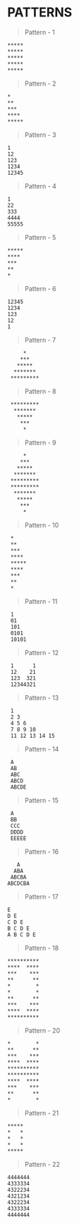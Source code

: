 # PATTERNS

> Pattern - 1
```
*****
*****
*****
*****
*****
```

> Pattern - 2
```
*
**
***
****
*****
```
> Pattern - 3
```
1
12
123
1234
12345
```

> Pattern - 4
```
1
22
333
4444
55555
```
> Pattern - 5
```
*****
****
***
**
*
```
> Pattern - 6
```
12345
1234
123
12
1
```
> Pattern - 7
```
     *       
    ***
   *****
  *******
 *********
```
> Pattern - 8
```
 *********
  *******
   *****
    ***
     *
```
> Pattern - 9
```
     *
    ***
   *****
  *******
 *********
 *********
  *******
   *****
    ***
     *
```
> Pattern - 10
```
 *
 **
 ***
 ****
 *****
 ****
 ***
 **
 *
```
> Pattern - 11
```
 1
 01
 101
 0101
 10101
```
> Pattern - 12
```
 1      1
 12    21
 123  321
 12344321
```
> Pattern - 13
```
 1 
 2 3 
 4 5 6 
 7 8 9 10 
 11 12 13 14 15 
```
> Pattern - 14
```
 A
 AB
 ABC
 ABCD
 ABCDE
```
> Pattern - 15
```
 A
 BB
 CCC
 DDDD
 EEEEE
```

> Pattern - 16
```
   A
  ABA
 ABCBA
ABCDCBA
```

> Pattern - 17
```
E 
D E 
C D E 
B C D E 
A B C D E 
```

> Pattern - 18
```
**********
****  ****
***    ***
**      **
*        *
*        *
**      **
***    ***
****  ****
**********
```

> Pattern - 20
```
*        *
**      **
***    ***
****  ****
**********
**********
****  ****
***    ***
**      **
*        *
```

> Pattern - 21
```
*****
*   *
*   *
*   *
*****
```

> Pattern - 22
```
4444444
4333334
4322234
4321234
4322234
4333334
4444444
```